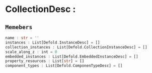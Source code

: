
# CollectionDesc : 
## ```Memebers```    
```rust
name : str = ''  
instances : List[Defold.InstanceDesc] = []  
collection_instances : List[Defold.CollectionInstanceDesc] = []  
scale_along_z : int = 0  
embedded_instances : List[Defold.EmbeddedInstanceDesc] = []  
property_resources : List[str] = []  
component_types : List[Defold.ComponenTypeDesc] = []  
```


